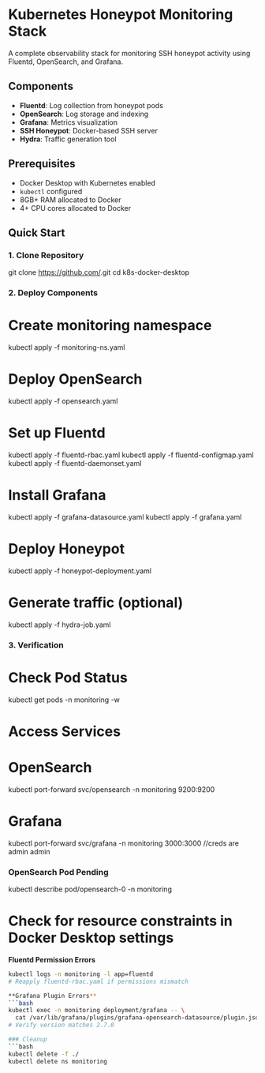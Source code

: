 # Kubernetes Honeypot Monitoring Stack

A complete observability stack for monitoring SSH honeypot activity using Fluentd, OpenSearch, and Grafana.

## Components
- **Fluentd**: Log collection from honeypot pods
- **OpenSearch**: Log storage and indexing
- **Grafana**: Metrics visualization
- **SSH Honeypot**: Docker-based SSH server
- **Hydra**: Traffic generation tool

## Prerequisites
- Docker Desktop with Kubernetes enabled
- `kubectl` configured
- 8GB+ RAM allocated to Docker
- 4+ CPU cores allocated to Docker

## Quick Start

### 1. Clone Repository
git clone https://github.com/<your-repo>.git
cd k8s-docker-desktop

### 2. Deploy Components
# Create monitoring namespace
kubectl apply -f monitoring-ns.yaml

# Deploy OpenSearch
kubectl apply -f opensearch.yaml

# Set up Fluentd
kubectl apply -f fluentd-rbac.yaml
kubectl apply -f fluentd-configmap.yaml
kubectl apply -f fluentd-daemonset.yaml

# Install Grafana
kubectl apply -f grafana-datasource.yaml
kubectl apply -f grafana.yaml

# Deploy Honeypot
kubectl apply -f honeypot-deployment.yaml

# Generate traffic (optional)
kubectl apply -f hydra-job.yaml

### 3. Verification

# Check Pod Status
kubectl get pods -n monitoring -w

# Access Services
# OpenSearch
kubectl port-forward svc/opensearch -n monitoring 9200:9200

# Grafana
kubectl port-forward svc/grafana -n monitoring 3000:3000
//creds are admin admin

### OpenSearch Pod Pending

kubectl describe pod/opensearch-0 -n monitoring
# Check for resource constraints in Docker Desktop settings

**Fluentd Permission Errors**
```bash
kubectl logs -n monitoring -l app=fluentd
# Reapply fluentd-rbac.yaml if permissions mismatch

**Grafana Plugin Errors**
```bash
kubectl exec -n monitoring deployment/grafana -- \
  cat /var/lib/grafana/plugins/grafana-opensearch-datasource/plugin.json
# Verify version matches 2.7.0

### Cleanup
```bash
kubectl delete -f ./
kubectl delete ns monitoring